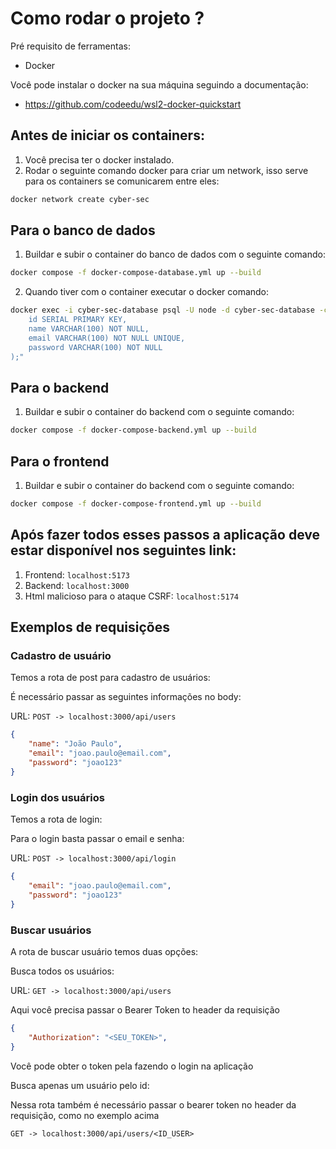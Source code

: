 # Como rodar o projeto ? 

Pré requisito de ferramentas:

- Docker

Você pode instalar o docker na sua máquina seguindo a documentação:

- https://github.com/codeedu/wsl2-docker-quickstart

## Antes de iniciar os containers:

1. Você precisa ter o docker instalado.
2. Rodar o seguinte comando docker para criar um network, isso serve para os containers se comunicarem entre eles:
```bash
docker network create cyber-sec
```

## Para o banco de dados

1. Buildar e subir o container do banco de dados com o seguinte comando:
```bash
docker compose -f docker-compose-database.yml up --build
```

2. Quando tiver com o container executar o docker comando:
```bash
docker exec -i cyber-sec-database psql -U node -d cyber-sec-database -c "CREATE TABLE users (
    id SERIAL PRIMARY KEY,
    name VARCHAR(100) NOT NULL,
    email VARCHAR(100) NOT NULL UNIQUE,
    password VARCHAR(100) NOT NULL
);"
```

## Para o backend

1. Buildar e subir o container do backend com o seguinte comando:

```bash
docker compose -f docker-compose-backend.yml up --build
```

## Para o frontend

1. Buildar e subir o container do backend com o seguinte comando:

```bash
docker compose -f docker-compose-frontend.yml up --build
```

## Após fazer todos esses passos a aplicação deve estar disponível nos seguintes link:

1. Frontend: `localhost:5173`
2. Backend: `localhost:3000`
3. Html malicioso para o ataque CSRF: `localhost:5174`

## Exemplos de requisições

### Cadastro de usuário

Temos a rota de post para cadastro de usuários:

É necessário passar as seguintes informações no body:

URL: `POST -> localhost:3000/api/users`

```json
{
    "name": "João Paulo",
    "email": "joao.paulo@email.com",
    "password": "joao123" 
}
```

### Login dos usuários

Temos a rota de login:

Para o login basta passar o email e senha:

URL: `POST -> localhost:3000/api/login`

```json
{
    "email": "joao.paulo@email.com",
    "password": "joao123" 
}
```

### Buscar usuários

A rota de buscar usuário temos duas opções:

Busca todos os usuários:

URL: `GET -> localhost:3000/api/users`

Aqui você precisa passar o Bearer Token to header da requisição

```json
{
    "Authorization": "<SEU_TOKEN>",
}
```

Você pode obter o token pela fazendo o login na aplicação

Busca apenas um usuário pelo id:

Nessa rota também é necessário passar o bearer token no header da requisição, como no exemplo acima

`GET -> localhost:3000/api/users/<ID_USER>`
